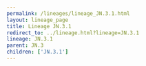 ```yaml
---
permalink: /lineages/lineage_JN.3.1.html
layout: lineage_page
title: Lineage JN.3.1
redirect_to: ../lineage.html?lineage=JN.3.1
lineage: JN.3.1
parent: JN.3
children: ['JN.3.1']
---
```

